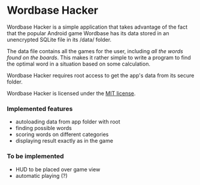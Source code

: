 # Wordbase Hacker

Wordbase Hacker is a simple application that takes advantage of the fact that
the popular Android game Wordbase has its data stored in an unencrypted SQLite
file in its /data/ folder.

The data file contains all the games for the user, including _all the words
found on the boards_. This makes it rather simple to write a program to find
the optimal word in a situation based on some calculation.

Wordbase Hacker requires root access to get the app's data from its secure
folder.

Wordbase Hacker is licensed under the [MIT license](src/master/LICENSE).

### Implemented features

  - autoloading data from app folder with root
  - finding possible words
  - scoring words on different categories
  - displaying result exactly as in the game

### To be implemented

  - HUD to be placed over game view
  - automatic playing (?)